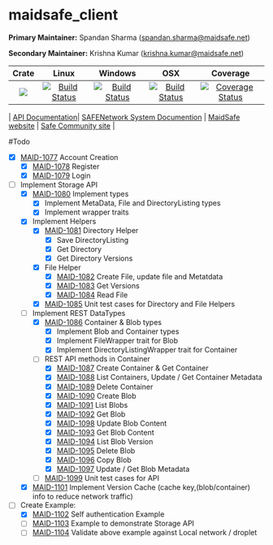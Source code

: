 # maidsafe_client

**Primary Maintainer:**     Spandan Sharma (spandan.sharma@maidsafe.net)

**Secondary Maintainer:**   Krishna Kumar (krishna.kumar@maidsafe.net)

|Crate|Linux|Windows|OSX|Coverage|
|:------:|:-------:|:-------:|:-------:|:-------:|
|[![](http://meritbadge.herokuapp.com/maidsafe_client)](https://crates.io/crates/maidsafe_client)|[![Build Status](https://travis-ci.org/maidsafe/maidsafe_client.svg?branch=master)](https://travis-ci.org/maidsafe/maidsafe_client)|[![Build Status](http://ci.maidsafe.net:8080/buildStatus/icon?job=maidsafe_client_win64_status_badge)](http://ci.maidsafe.net:8080/job/maidsafe_client_win64_status_badge/)|[![Build Status](http://ci.maidsafe.net:8080/buildStatus/icon?job=maidsafe_client_osx_status_badge)](http://ci.maidsafe.net:8080/job/maidsafe_client_osx_status_badge/)|[![Coverage Status](https://coveralls.io/repos/maidsafe/maidsafe_client/badge.svg?branch=master)](https://coveralls.io/r/maidsafe/maidsafe_client?branch=master)|

| [API Documentation](http://maidsafe.github.io/maidsafe_client/)| [SAFENetwork System Documention](http://systemdocs.maidsafe.net/) | [MaidSafe website](http://www.maidsafe.net) | [Safe Community site](https://forum.safenetwork.io) |

#Todo
- [X] [MAID-1077](https://maidsafe.atlassian.net/browse/MAID-1077) Account Creation
    - [X] [MAID-1078](https://maidsafe.atlassian.net/browse/MAID-1078) Register
    - [X] [MAID-1079](https://maidsafe.atlassian.net/browse/MAID-1079) Login
- [ ] Implement Storage API
    - [X] [MAID-1080](https://maidsafe.atlassian.net/browse/MAID-1080) Implement types
        - [X] Implement MetaData, File and DirectoryListing types
        - [X] Implement wrapper traits
    - [X] Implement Helpers
        - [X] [MAID-1081](https://maidsafe.atlassian.net/browse/MAID-1081) Directory Helper
            - [X] Save DirectoryListing
            - [X] Get Directory
            - [X] Get Directory Versions
        - [X] File Helper
            - [X] [MAID-1082](https://maidsafe.atlassian.net/browse/MAID-1082) Create File, update file and Metatdata
            - [X] [MAID-1083](https://maidsafe.atlassian.net/browse/MAID-1083) Get Versions
            - [X] [MAID-1084](https://maidsafe.atlassian.net/browse/MAID-1084) Read File
        - [X] [MAID-1085](https://maidsafe.atlassian.net/browse/MAID-1085) Unit test cases for Directory and File Helpers
    - [ ] Implement REST DataTypes
        - [X] [MAID-1086](https://maidsafe.atlassian.net/browse/MAID-1086) Container & Blob types
            - [X] Implement Blob and Container types
            - [X] Implement FileWrapper trait for Blob
            - [X] Implement DirectoryListingWrapper trait for Container
        - [ ] REST API methods in Container
            - [X] [MAID-1087](https://maidsafe.atlassian.net/browse/MAID-1087) Create Container & Get Container
            - [X] [MAID-1088](https://maidsafe.atlassian.net/browse/MAID-1088) List Containers, Update / Get Container Metadata
            - [X] [MAID-1089](https://maidsafe.atlassian.net/browse/MAID-1089) Delete Container
            - [X] [MAID-1090](https://maidsafe.atlassian.net/browse/MAID-1090) Create Blob
            - [X] [MAID-1091](https://maidsafe.atlassian.net/browse/MAID-1091) List Blobs
            - [X] [MAID-1092](https://maidsafe.atlassian.net/browse/MAID-1092) Get Blob
            - [X] [MAID-1098](https://maidsafe.atlassian.net/browse/MAID-1098) Update Blob Content
            - [X] [MAID-1093](https://maidsafe.atlassian.net/browse/MAID-1093) Get Blob Content
            - [X] [MAID-1094](https://maidsafe.atlassian.net/browse/MAID-1094) List Blob Version
            - [X] [MAID-1095](https://maidsafe.atlassian.net/browse/MAID-1095) Delete Blob
            - [X] [MAID-1096](https://maidsafe.atlassian.net/browse/MAID-1096) Copy Blob
            - [X] [MAID-1097](https://maidsafe.atlassian.net/browse/MAID-1097) Update / Get Blob Metadata
        - [ ] [MAID-1099](https://maidsafe.atlassian.net/browse/MAID-1099) Unit test cases for API
    - [X] [MAID-1101](https://maidsafe.atlassian.net/browse/MAID-1101) Implement Version Cache (cache key,(blob/container) info to reduce network traffic)
- [ ] Create Example:
    - [X] [MAID-1102](https://maidsafe.atlassian.net/browse/MAID-1102) Self authentication Example
    - [ ] [MAID-1103](https://maidsafe.atlassian.net/browse/MAID-1103) Example to demonstrate Storage API
    - [ ] [MAID-1104](https://maidsafe.atlassian.net/browse/MAID-1104) Validate above example against Local network / droplet
